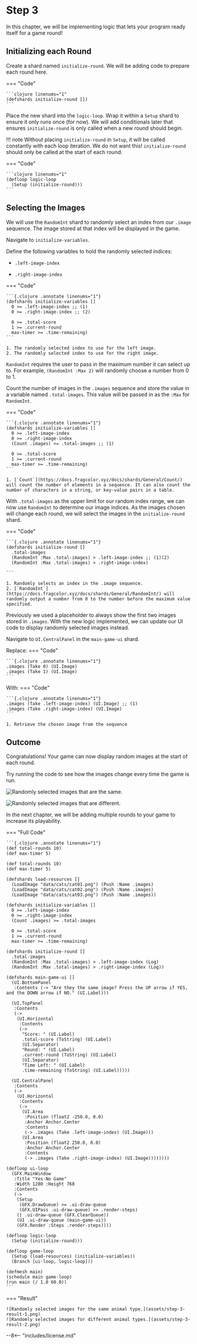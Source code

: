 # Step 3

In this chapter, we will be implementing logic that lets your program ready itself for a game round!

## Initializing each Round

Create a shard named `initialize-round`. We will be adding code to prepare each round here.

=== "Code"
    
    ```clojure linenums="1"
    (defshards initialize-round [])
    ```

Place the new shard into the `logic-loop`. Wrap it within a `Setup` shard to ensure it only runs once (for now). We will add conditionals later that ensures `initialize-round` is only called when a new round should begin.

!!! note
    Without placing `initialize-round` in `Setup`, it will be called constantly with each loop iteration. We do not want this! `initialize-round` should only be called at the start of each round.

=== "Code"

    ```clojure linenums="1"
    (defloop logic-loop
      (Setup (initialize-round)))
    ```

## Selecting the Images

We will use the `RandomInt` shard to randomly select an index from our `.image` sequence. The image stored at that index will be displayed in the game.

Navigate to `initialize-variables`. 

Define the following variables to hold the randomly selected indices:

-  `.left-image-index`

-  `.right-image-index`

=== "Code"

    ```{.clojure .annotate linenums="1"}
    (defshards initialize-variables []
      0 >= .left-image-index ;; (1)
      0 >= .right-image-index ;; (2)

      0 >= .total-score
      1 >= .current-round
      max-timer >= .time-remaining)
    ```

    1. The randomly selected index to use for the left image.
    2. The randomly selected index to use for the right image.


`RandomInt` requires the user to pass in the maximum number it can select up to. For example, `(RandomInt :Max 2)` will randomly choose a number from 0 to 1.

Count the number of images in the `.images` sequence and store the value in a variable named `.total-images`. This value will be passed in as the `:Max` for `RandomInt`.

=== "Code"

    ```{.clojure .annotate linenums="1"}
    (defshards initialize-variables []
      0 >= .left-image-index
      0 >= .right-image-index
      (Count .images) >= .total-images ;; (1)
      
      0 >= .total-score
      1 >= .current-round
      max-timer >= .time-remaining)
    ```

    1. [`Count`](https://docs.fragcolor.xyz/docs/shards/General/Count/) will count the number of elements in a sequence. It can also count the number of characters in a string, or key-value pairs in a table.

With `.total-images` as the upper limit for our random index range, we can now use `RandomInt` to determine our image indices. As the images chosen will change each round, we will select the images in the `initialize-round` shard.

=== "Code"

    ```{.clojure .annotate linenums="1"}
    (defshards initialize-round []
      .total-images
      (RandomInt :Max .total-images) > .left-image-index ;; (1)(2)
      (RandomInt :Max .total-images) > .right-image-index)
       
    ```

    1. Randomly selects an index in the .image sequence.
    2. [`RandomInt`](https://docs.fragcolor.xyz/docs/shards/General/RandomInt/) will randomly output a number from 0 to the number before the maximum value specified.

Previously we used a placeholder to always show the first two images stored in `.images`. With the new logic implemented, we can update our UI code to display randomly selected images instead.

Navigate to `UI.CentralPanel` in the `main-game-ui` shard.

Replace:
=== "Code"

    ```{.clojure .annotate linenums="1"}
    .images (Take 0) (UI.Image)
    .images (Take 1) (UI.Image)
    ```

With:
=== "Code"

    ```{.clojure .annotate linenums="1"}
    .images (Take .left-image-index) (UI.Image) ;; (1)
    .images (Take .right-image-index) (UI.Image)
    ```

    1. Retrieve the chosen image from the sequence
    
    
## Outcome

Congratulations! Your game can now display random images at the start of each round. 

Try running the code to see how the images change every time the game is run.

![Randomly selected images that are the same.](assets/step-3-result-1.png)

![Randomly selected images that are different.](assets/step-3-result-2.png)

In the next chapter, we will be adding multiple rounds to your game to increase its playability.

=== "Full Code"

    ```{.clojure .annotate linenums="1"}
    (def total-rounds 10)
    (def max-timer 5)

    (def total-rounds 10)
    (def max-timer 5)

    (defshards load-resources []
      (LoadImage "data/cats/cat01.png") (Push :Name .images)
      (LoadImage "data/cats/cat02.png") (Push :Name .images)
      (LoadImage "data/cats/cat03.png") (Push :Name .images))

    (defshards initialize-variables []
      0 >= .left-image-index
      0 >= .right-image-index
      (Count .images) >= .total-images

      0 >= .total-score
      1 >= .current-round
      max-timer >= .time-remaining)

    (defshards initialize-round []
      .total-images
      (RandomInt :Max .total-images) > .left-image-index (Log)
      (RandomInt :Max .total-images) > .right-image-index (Log))

    (defshards main-game-ui []
      (UI.BottomPanel
       :Contents (-> "Are they the same image? Press the UP arrow if YES, and the DOWN arrow if NO." (UI.Label)))

      (UI.TopPanel
       :Contents
       (->
        (UI.Horizontal
         :Contents
         (->
          "Score: " (UI.Label)
          .total-score (ToString) (UI.Label)
          (UI.Separator)
          "Round: " (UI.Label)
          .current-round (ToString) (UI.Label)
          (UI.Separator)
          "Time Left: " (UI.Label)
          .time-remaining (ToString) (UI.Label)))))
  
      (UI.CentralPanel
       :Contents
       (->
        (UI.Horizontal
         :Contents
         (->
          (UI.Area
           :Position (float2 -250.0, 0.0)
           :Anchor Anchor.Center
           :Contents
           (-> .images (Take .left-image-index) (UI.Image)))
          (UI.Area
           :Position (float2 250.0, 0.0)
           :Anchor Anchor.Center
           :Contents
           (-> .images (Take .right-image-index) (UI.Image))))))))

    (defloop ui-loop
      (GFX.MainWindow
       :Title "Yes-No Game"
       :Width 1280 :Height 768
       :Contents
       (->
        (Setup
         (GFX.DrawQueue) >= .ui-draw-queue
         (GFX.UIPass .ui-draw-queue) >> .render-steps)
        (| .ui-draw-queue (GFX.ClearQueue))
        (UI .ui-draw-queue (main-game-ui))
        (GFX.Render :Steps .render-steps))))

    (defloop logic-loop
      (Setup (initialize-round)))

    (defloop game-loop
      (Setup (load-resources) (initialize-variables))
      (Branch [ui-loop, logic-loop]))

    (defmesh main)
    (schedule main game-loop)
    (run main (/ 1.0 60.0))
    ```

=== "Result"

    ![Randomly selected images for the same animal type.](assets/step-3-result-1.png)    
    ![Randomly selected images for different animal types.](assets/step-3-result-2.png)


--8<-- "includes/license.md"
